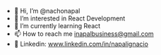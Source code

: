 - 👋 Hi, I’m @nachonapal
- 👀 I’m interested in React Development
- 🌱 I’m currently learning React
- 📫 How to reach me inapalbusiness@gmail.com
- 💼 Linkedin: www.linkedin.com/in/napalignacio


<!---
nachonapal/nachonapal is a ✨ special ✨ repository because its `README.md` (this file) appears on your GitHub profile.
You can click the Preview link to take a look at your changes.
--->
